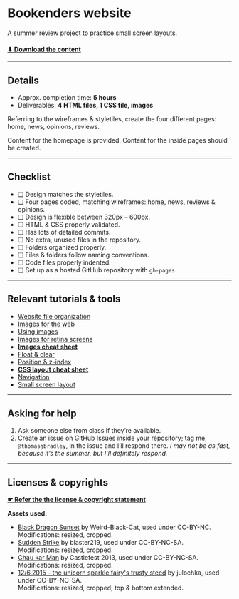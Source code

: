 # Bookenders website

A summer review project to practice small screen layouts. 

#### [⬇ Download the content](https://github.com/acgd-summer-reviews/bookenders-website/archive/master.zip)

---

## Details

- Approx. completion time: **5 hours**
- Deliverables: **4 HTML files, 1 CSS file, images**

Referring to the wireframes & styletiles, create the four different pages: home, news, opinions, reviews.

Content for the homepage is provided. Content for the inside pages should be created.

---

## Checklist

- ❏ Design matches the styletiles.
- ❏ Four pages coded, matching wireframes: home, news, reviews & opinions.
- ❏ Design is flexible between 320px – 600px.
- ❏ HTML & CSS properly validated.
- ❏ Has lots of detailed commits.
- ❏ No extra, unused files in the repository.
- ❏ Folders organized properly.
- ❏ Files & folders follow naming conventions.
- ❏ Code files properly indented.
- ❏ Set up as a hosted GitHub repository with `gh-pages`.

---

## Relevant tutorials & tools

- [Website file organization](http://learn-the-web.algonquindesign.ca/topics/organization/)
- [Images for the web](http://learn-the-web.algonquindesign.ca/topics/image-formats/)
- [Using images](http://learn-the-web.algonquindesign.ca/topics/using-images/)
- [Images for retina screens](http://learn-the-web.algonquindesign.ca/topics/images-for-retina/)
- **[Images cheat sheet](http://learn-the-web.algonquindesign.ca/topics/images-cheat-sheet/)**
- [Float & clear](http://learn-the-web.algonquindesign.ca/topics/float-clear/)
- [Position & z-index](http://learn-the-web.algonquindesign.ca/topics/position-zindex/)
- **[CSS layout cheat sheet](http://learn-the-web.algonquindesign.ca/topics/css-layout-cheat-sheet/)**
- [Navigation](http://learn-the-web.algonquindesign.ca/topics/navigation/)
- [Small screen layout](http://learn-the-web.algonquindesign.ca/topics/small-screen-layout/)

---

## Asking for help

1. Ask someone else from class if they’re available.
2. Create an issue on GitHub Issues inside your repository; tag me, `@thomasjbradley`, in the issue and I’ll respond there. *I may not be as fast, because it’s the summer, but I’ll definitely respond.*

---

## Licenses & copyrights

**[☛ Refer the the license & copyright statement](https://github.com/acgd-summer-reviews/meta#license--copyright-statement)**

**Assets used:**

- [Black Dragon Sunset](http://weird-black-cat.deviantart.com/art/Black-Dragon-Sunset-485435881) by Weird-Black-Cat, used under CC-BY-NC.<br>Modifications: resized, cropped.
- [Sudden Strike](https://www.flickr.com/photos/blaster219/376922390/) by blaster219, used under CC-BY-NC-SA.<br>Modifications: resized, cropped.
- [Chau kar Man](https://www.flickr.com/photos/chaukar/9483289897/) by Castlefest 2013, used under CC-BY-NC-SA.<br>Modifications: resized, cropped.
- [12/6.2015 - the unicorn sparkle fairy's trusty steed](https://www.flickr.com/photos/julochka/18557575168/) by julochka, used under CC-BY-NC-SA.<br>Modifications: resized, cropped, top & bottom extended.

